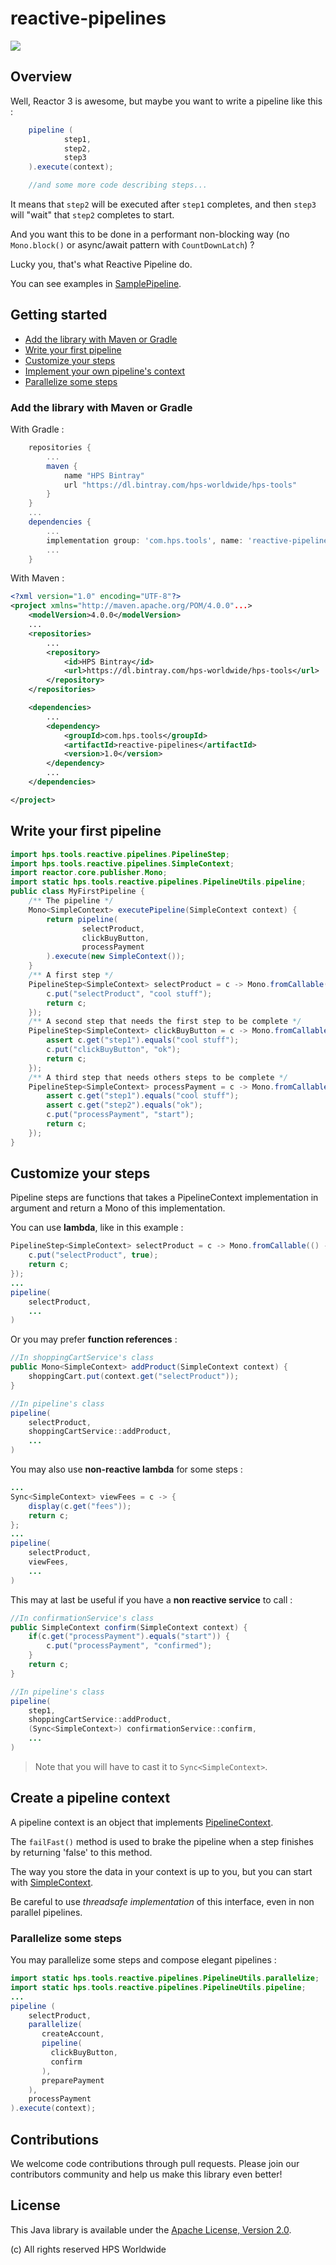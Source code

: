 # reactive-pipelines
![](https://github.com/hpsworldwide/reactive-pipelines/workflows/Gradle%20Build/badge.svg)

## Overview

Well, Reactor 3 is awesome, but maybe you want to write a pipeline like this : 

```java
    pipeline (
            step1,
            step2,
            step3
    ).execute(context);

    //and some more code describing steps...
```

It means that `step2` will be executed after `step1` completes, and then `step3` will "wait" that `step2` completes to start.

And you want this to be done in a performant non-blocking way (no `Mono.block()` or async/await pattern with `CountDownLatch`) ?

Lucky you, that's what Reactive Pipeline do.

You can see examples in [SamplePipeline](src/test/java/hps/tools/reactive/pipelines/SamplePipeline.java).

## Getting started

* [Add the library with Maven or Gradle](#add-the-library-with-maven-or-gradle)
* [Write your first pipeline](#write-your-first-pipeline)
* [Customize your steps](#customize-your-steps)
* [Implement your own pipeline's context](#create-a-pipeline-context)
* [Parallelize some steps](#parallelize-some-steps)

### Add the library with Maven or Gradle

With Gradle :

```groovy
    repositories {
        ...
        maven {
            name "HPS Bintray"
            url "https://dl.bintray.com/hps-worldwide/hps-tools"
        }
    }
    ...
    dependencies {
        ...
        implementation group: 'com.hps.tools', name: 'reactive-pipelines', version: '1.0'
        ...
    }

```

With Maven :

```xml
<?xml version="1.0" encoding="UTF-8"?>
<project xmlns="http://maven.apache.org/POM/4.0.0"...>
    <modelVersion>4.0.0</modelVersion>
    ...
    <repositories>
        ...
        <repository>
            <id>HPS Bintray</id>
            <url>https://dl.bintray.com/hps-worldwide/hps-tools</url>
        </repository>
    </repositories>

    <dependencies>
        ...
        <dependency>
            <groupId>com.hps.tools</groupId>
            <artifactId>reactive-pipelines</artifactId>
            <version>1.0</version>
        </dependency>
        ...
    </dependencies>

</project>
```

## Write your first pipeline

```java
import hps.tools.reactive.pipelines.PipelineStep;
import hps.tools.reactive.pipelines.SimpleContext;
import reactor.core.publisher.Mono;
import static hps.tools.reactive.pipelines.PipelineUtils.pipeline;
public class MyFirstPipeline {
    /** The pipeline */
    Mono<SimpleContext> executePipeline(SimpleContext context) {
        return pipeline(
                selectProduct,
                clickBuyButton,
                processPayment
        ).execute(new SimpleContext());
    }
    /** A first step */
    PipelineStep<SimpleContext> selectProduct = c -> Mono.fromCallable(() -> {
        c.put("selectProduct", "cool stuff");
        return c;
    });
    /** A second step that needs the first step to be complete */
    PipelineStep<SimpleContext> clickBuyButton = c -> Mono.fromCallable(() -> {
        assert c.get("step1").equals("cool stuff");
        c.put("clickBuyButton", "ok");
        return c;
    });
    /** A third step that needs others steps to be complete */
    PipelineStep<SimpleContext> processPayment = c -> Mono.fromCallable(() -> {
        assert c.get("step1").equals("cool stuff");
        assert c.get("step2").equals("ok");
        c.put("processPayment", "start");
        return c;
    });
}
```

## Customize your steps

Pipeline steps are functions that takes a PipelineContext implementation in argument and return a Mono of this implementation.

You can use **lambda**, like in this example :

```java
PipelineStep<SimpleContext> selectProduct = c -> Mono.fromCallable(() -> {
    c.put("selectProduct", true);
    return c;
});
...
pipeline(
    selectProduct,
    ...
)
```

Or you may prefer **function references** :

```java
//In shoppingCartService's class
public Mono<SimpleContext> addProduct(SimpleContext context) {
    shoppingCart.put(context.get("selectProduct"));
}

//In pipeline's class
pipeline(
    selectProduct,
    shoppingCartService::addProduct,
    ...
)
```

You may also use **non-reactive lambda** for some steps : 

```java
...
Sync<SimpleContext> viewFees = c -> {
    display(c.get("fees"));
    return c;
};
...
pipeline(
    selectProduct,
    viewFees,
    ...
)
```

This may at last be useful if you have a **non reactive service** to call :

```java
//In confirmationService's class
public SimpleContext confirm(SimpleContext context) {
    if(c.get("processPayment").equals("start")) {
        c.put("processPayment", "confirmed");
    }
    return c;
}

//In pipeline's class
pipeline(
    step1,
    shoppingCartService::addProduct,
    (Sync<SimpleContext>) confirmationService::confirm,
    ...
)
```

> Note that you will have to cast it to `Sync<SimpleContext>`.

## Create a pipeline context

A pipeline context is an object that implements [PipelineContext](src/main/java/hps/tools/reactive/pipelines/PipelineContext.java).

The `failFast()` method is used to brake the pipeline when a step finishes by returning 'false' to this method. 

The way you store the data in your context is up to you, but you can start with [SimpleContext](src/main/java/hps/tools/reactive/pipelines/SimpleContext.java).

Be careful to use *threadsafe implementation* of this interface, even in non parallel pipelines.

### Parallelize some steps

You may parallelize some steps and compose elegant pipelines : 

```java
import static hps.tools.reactive.pipelines.PipelineUtils.parallelize;
import static hps.tools.reactive.pipelines.PipelineUtils.pipeline;
...
pipeline (
    selectProduct,
    parallelize(
       createAccount, 
       pipeline(
         clickBuyButton,
         confirm
       ),
       preparePayment
    ),
    processPayment
).execute(context);
```

## Contributions

We welcome code contributions through pull requests. 
Please join our contributors community and help us make this library even better!

## License

This Java library is available under the [Apache License, Version 2.0](http://www.apache.org/licenses/LICENSE-2.0).

(c) All rights reserved HPS Worldwide